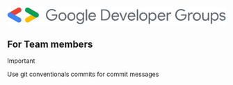 
![gdg](gdg.svg)
## For Team members

> [!IMPORTANT]
> Use git conventionals commits for commit messages
